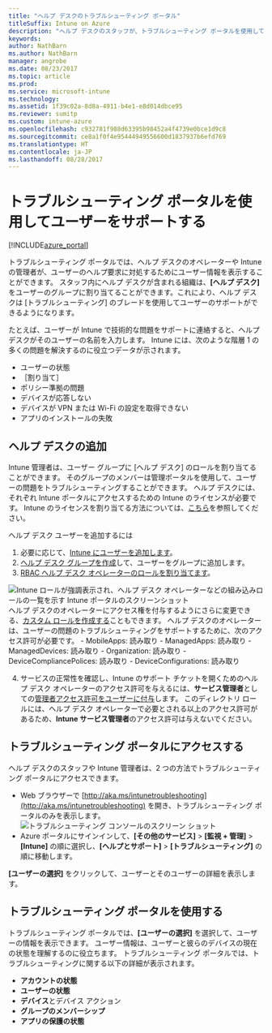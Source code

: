 ```yaml
---
title: "ヘルプ デスクのトラブルシューティング ポータル"
titleSuffix: Intune on Azure
description: "ヘルプ デスクのスタッフが、トラブルシューティング ポータルを使用して、ユーザーの技術的な問題を解決する"
keywords: 
author: NathBarn
ms.author: NathBarn
manager: angrobe
ms.date: 08/23/2017
ms.topic: article
ms.prod: 
ms.service: microsoft-intune
ms.technology: 
ms.assetid: 1f39c02a-8d8a-4911-b4e1-e8d014dbce95
ms.reviewer: sumitp
ms.custom: intune-azure
ms.openlocfilehash: c932781f988d63395b98452a4f4739e0bce1d9c8
ms.sourcegitcommit: ce8a1f0f4e95444949556600d1837937b6efd769
ms.translationtype: HT
ms.contentlocale: ja-JP
ms.lasthandoff: 08/28/2017
---
```

# <a name="use-the-troubleshooting-portal-to-help-users"></a>トラブルシューティング ポータルを使用してユーザーをサポートする

[!INCLUDE[azure_portal](./includes/azure_portal.md)]

トラブルシューティング ポータルでは、ヘルプ デスクのオペレーターや Intune の管理者が、ユーザーのヘルプ要求に対処するためにユーザー情報を表示することができます。 スタッフ内にヘルプ デスクが含まれる組織は、**[ヘルプ デスク]** をユーザーのグループに割り当てることができます。これにより、ヘルプ デスクは [トラブルシューティング] のブレードを使用してユーザーのサポートができるようになります。

たとえば、ユーザーが Intune で技術的な問題をサポートに連絡すると、ヘルプ デスクがそのユーザーの名前を入力します。 Intune には、次のような階層 1 の多くの問題を解決するのに役立つデータが示されます。
- ユーザーの状態
- ［割り当て］
- ポリシー準拠の問題
- デバイスが応答しない
-   デバイスが VPN または Wi-Fi の設定を取得できない
-   アプリのインストールの失敗

## <a name="add-help-desk-operators"></a>ヘルプ デスクの追加
Intune 管理者は、ユーザー グループに [ヘルプ デスク] のロールを割り当てることができます。 そのグループのメンバーは管理ポータルを使用して、ユーザーの問題をトラブルシューティングすることができます。 ヘルプ デスクには、それぞれ Intune ポータルにアクセスするための Intune のライセンスが必要です。 Intune のライセンスを割り当てる方法については、[こちら](licenses-assign.md)を参照してください。

ヘルプ デスク ユーザーを追加するには
1. 必要に応じて、[Intune にユーザーを追加します](users-add.md)。
2. [ヘルプ デスク グループを作成](groups-add.md)して、ユーザーをグループに追加します。
3. [RBAC ヘルプ デスク オペレーターのロールを割り当てます](role-based-access-control.md#built-in-roles)。

  ![Intune ロールが強調表示され、ヘルプ デスク オペレーターなどの組み込みロールの一覧を示す Intune ポータルのスクリーンショット](./media/help-desk-user-add.png) ヘルプ デスクのオペレーターにアクセス権を付与するようにさらに変更できる、[カスタム ロールを作成する](role-based-access-control.md#custom-roles)こともできます。  ヘルプ デスクのオペレーターは、ユーザーの問題のトラブルシューティングをサポートするために、次のアクセス許可が必要です。
    - MobileApps: 読み取り
    - ManagedApps: 読み取り
    - ManagedDevices: 読み取り
    - Organization: 読み取り
    - DeviceCompliancePolices: 読み取り
    - DeviceConfigurations: 読み取り

4. サービスの正常性を確認し、Intune のサポート チケットを開くためのヘルプ デスク オペレーターのアクセス許可を与えるには、**サービス管理者**としての[管理者アクセス許可をユーザーに付与](https://docs.microsoft.com/azure/active-directory/active-directory-users-assign-role-azure-portal)します。 このディレクトリ ロールには、ヘルプ デスク オペレーターで必要とされる以上のアクセス許可があるため、**Intune サービス管理者**のアクセス許可は与えないでください。

## <a name="access-the-troubleshooting-portal"></a>トラブルシューティング ポータルにアクセスする

ヘルプ デスクのスタッフや Intune 管理者は、2 つの方法でトラブルシューティング ポータルにアクセスできます。
- Web ブラウザーで [http://aka.ms/intunetroubleshooting](http://aka.ms/intunetroubleshooting) を開き、トラブルシューティング ポータルのみを表示します。
  ![トラブルシューティング コンソールのスクリーン ショット](./media/help-desk-console.png)
- Azure ポータルにサインインして、**[その他のサービス]** > **[監視 + 管理]** > **[Intune]** の順に選択し、**[ヘルプとサポート]** > **[トラブルシューティング]** の順に移動します。

**[ユーザーの選択]** をクリックして、ユーザーとそのユーザーの詳細を表示します。

## <a name="use-the-troubleshooting-portal"></a>トラブルシューティング ポータルを使用する

トラブルシューティング ポータルでは、**[ユーザーの選択]** を選択して、ユーザーの情報を表示できます。 ユーザー情報は、ユーザーと彼らのデバイスの現在の状態を理解するのに役立ちます。 トラブルシューティング ポータルでは、トラブルシューティングに関する以下の詳細が表示されます。
- **アカウントの状態**
- **ユーザーの状態**
- **デバイス**とデバイス アクション
- **グループのメンバーシップ**
- **アプリの保護の状態**

